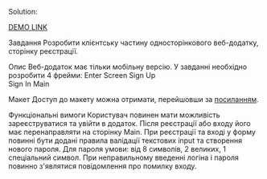 Solution:


[DEMO LINK]( http://olesiatk.github.io/web-mobile-app/)


Завдання
Розробити клієнтську частину односторінкового веб-додатку, сторінку реєстрації.

Опис
Веб-додаток має тільки мобільну версію.
У завданні необхідно розробити 4 фрейми:
Enter Screen
Sign Up  
Sign In
Main

Макет
Доступ до макету можна отримати, перейшовши за [посиланням]( https://www.figma.com/file/7ZNLjbjeh5fypbSUjTq0ru/%D0%A2%D0%B5%D1%81%D1%82%D0%BE%D0%B2%D0%B5-%D0%B7%D0%B0%D0%B2%D0%B4%D0%B0%D0%BD%D0%BD%D1%8F?node-id=0%3A1 ).

Функціональні вимоги
Користувач повинен мати можливість зареєструватися та увійти в додаток.
Після реєстрації або входу його має перенаправляти на сторінку Main.
При реєстрації та вході у форму повинні бути додані правила валідації текстових input та створення нового пароля. Для пароля умови: від 8 символів, 2 великих, 1 спеціальний символ.
При неправильному введенні логіна і пароля повинно з'являтися повідомлення про помилку входу.